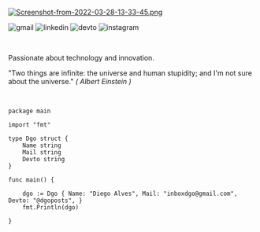 [![Screenshot-from-2022-03-28-13-33-45.png](https://i.postimg.cc/qR483qDc/Screenshot-from-2022-03-28-13-33-45.png=1500x500)](https://postimg.cc/v12gRYsD)

![gmail](https://img.shields.io/badge/Gmail-D14836?style=for-the-badge&logo=gmail&logoColor=white)
![linkedin](https://img.shields.io/badge/LinkedIn-0077B5?style=for-the-badge&logo=linkedin&logoColor=white)
![devto](https://img.shields.io/badge/dev.to-0A0A0A?style=for-the-badge&logo=dev.to&logoColor=white)
![instagram](https://img.shields.io/badge/Instagram-E4405F?style=for-the-badge&logo=instagram&logoColor=white)

<br>


Passionate about technology and innovation.

"Two things are infinite: the universe and human stupidity; and I'm not sure about the universe."
*( Albert Einstein )*
<br><br>



```golang

package main

import "fmt"

type Dgo struct {
    Name string
    Mail string
    Devto string
}

func main() {

    dgo := Dgo { Name: "Diego Alves", Mail: "inboxdgo@gmail.com", Devto: "@dgoposts", }
    fmt.Println(dgo)

}

```
